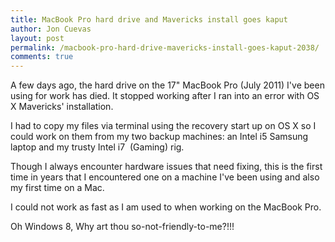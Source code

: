 ```yaml
---
title: MacBook Pro hard drive and Mavericks install goes kaput
author: Jon Cuevas
layout: post
permalink: /macbook-pro-hard-drive-mavericks-install-goes-kaput-2038/
comments: true
---
```

A few days ago, the hard drive on the 17" MacBook Pro (July 2011) I've been using for work has died. It stopped working after I ran into an error with OS X Mavericks' installation.

I had to copy my files via terminal using the recovery start up on OS X so I could work on them from my two backup machines: an Intel i5 Samsung laptop and my trusty Intel i7  (Gaming) rig.

Though I always encounter hardware issues that need fixing, this is the first time in years that I encountered one on a machine I've been using and also my first time on a Mac.

I could not work as fast as I am used to when working on the MacBook Pro.

Oh Windows 8, Why art thou so-not-friendly-to-me?!!!